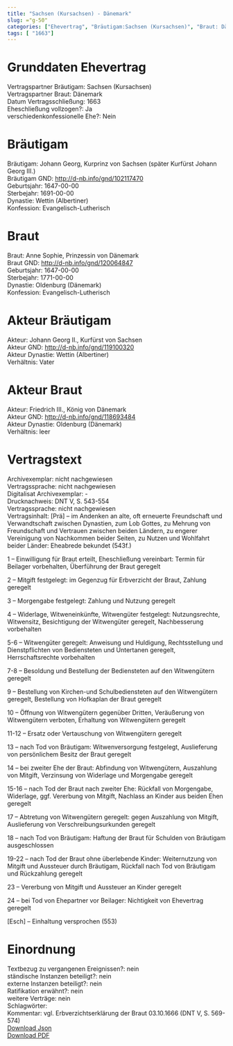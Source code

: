 ```yaml
---
title: "Sachsen (Kursachsen) - Dänemark"
slug: ="g-50"
categories: ["Ehevertrag", "Bräutigam:Sachsen (Kursachsen)", "Braut: Dänemark", "Eheschließung vollzogen?:Ja", "verschiedenkonfessionelle Ehe?:Nein", "Dynastie Bräutigam:Wettin (Albertiner)", "Akteur Bräutigam:Johann Georg II., Kurfürst von Sachsen", "Akteur Braut:Friedrich III., König von Dänemark", "Textbezug?:nein", "Ständisch?:nein", "Ratifikation?:nein", "Sonstiges?:nein", "Bräutigam:Sachsen (Kursachsen)", "Braut: Dänemark"]
tags: [ "1663"]
---
```

<!--more-->

# Grunddaten Ehevertrag

Vertragspartner Bräutigam: Sachsen (Kursachsen)<br>
Vertragspartner Braut: Dänemark<br>
Datum Vertragsschließung: 1663<br>
Eheschließung vollzogen?: Ja<br>
verschiedenkonfessionelle Ehe?: Nein<br>
# Bräutigam

Bräutigam: Johann Georg, Kurprinz von Sachsen (später Kurfürst Johann Georg III.)<br>
Bräutigam GND: http://d-nb.info/gnd/102117470<br>
Geburtsjahr: 1647-00-00<br>
Sterbejahr: 1691-00-00<br>
Dynastie: Wettin (Albertiner)<br>
Konfession: Evangelisch-Lutherisch<br>
# Braut

Braut: Anne Sophie, Prinzessin von Dänemark<br>
Braut GND: http://d-nb.info/gnd/120064847<br>
Geburtsjahr: 1647-00-00<br>
Sterbejahr: 1771-00-00<br>
Dynastie: Oldenburg (Dänemark)<br>
Konfession: Evangelisch-Lutherisch<br>
# Akteur Bräutigam

Akteur: Johann Georg II., Kurfürst von Sachsen<br>
Akteur GND: http://d-nb.info/gnd/119100320<br>
Akteur Dynastie: Wettin (Albertiner)<br>
Verhältnis: Vater<br>
# Akteur Braut

Akteur: Friedrich III., König von Dänemark<br>
Akteur GND: http://d-nb.info/gnd/118693484<br>
Akteur Dynastie: Oldenburg (Dänemark)<br>
Verhältnis: leer<br>
# Vertragstext

Archivexemplar: nicht nachgewiesen<br>
Vertragssprache: nicht nachgewiesen<br>
Digitalisat Archivexemplar: -<br>
Drucknachweis: DNT V, S. 543-554<br>
Vertragssprache: nicht nachgewiesen<br>
Vertragsinhalt: [Prä] – im Andenken an alte, oft erneuerte Freundschaft und Verwandtschaft zwischen Dynastien, zum Lob Gottes, zu Mehrung von Freundschaft und Vertrauen zwischen beiden Ländern, zu engerer Vereinigung von Nachkommen beider Seiten, zu Nutzen und Wohlfahrt beider Länder: Eheabrede bekundet (543f.)

1 – Einwilligung für Braut erteilt, Eheschließung vereinbart: Termin für Beilager vorbehalten, Überführung der Braut geregelt

2 – Mitgift festgelegt: im Gegenzug für Erbverzicht der Braut, Zahlung geregelt

3 – Morgengabe festgelegt: Zahlung und Nutzung geregelt

4 – Widerlage, Witweneinkünfte, Witwengüter festgelegt: Nutzungsrechte, Witwensitz, Besichtigung der Witwengüter geregelt, Nachbesserung vorbehalten

5-6 – Witwengüter geregelt: Anweisung und Huldigung, Rechtsstellung und Dienstpflichten von Bediensteten und Untertanen geregelt, Herrschaftsrechte vorbehalten

7-8 – Besoldung und Bestellung der Bediensteten auf den Witwengütern geregelt

9 – Bestellung von Kirchen-und Schulbediensteten auf den Witwengütern geregelt, Bestellung von Hofkaplan der Braut geregelt

10 – Öffnung von Witwengütern gegenüber Dritten, Veräußerung von Witwengütern verboten, Erhaltung von Witwengütern geregelt

11-12 – Ersatz oder Vertauschung von Witwengütern geregelt

13 – nach Tod von Bräutigam: Witwenversorgung festgelegt, Auslieferung von persönlichem Besitz der Braut geregelt

14 – bei zweiter Ehe der Braut: Abfindung von Witwengütern, Auszahlung von Mitgift, Verzinsung von Widerlage und Morgengabe geregelt

15-16 – nach Tod der Braut nach zweiter Ehe: Rückfall von Morgengabe, Widerlage, ggf. Vererbung von Mitgift, Nachlass an Kinder aus beiden Ehen geregelt

17 – Abtretung von Witwengütern geregelt: gegen Auszahlung von Mitgift, Auslieferung von  Verschreibungsurkunden geregelt

18 – nach Tod von Bräutigam: Haftung der Braut für Schulden von Bräutigam ausgeschlossen

19-22 – nach Tod der Braut ohne überlebende Kinder: Weiternutzung von Mitgift und Aussteuer durch Bräutigam, Rückfall nach Tod von Bräutigam und Rückzahlung geregelt

23 – Vererbung von Mitgift und Aussteuer an Kinder geregelt

24 – bei Tod von Ehepartner vor Beilager: Nichtigkeit von Ehevertrag geregelt

[Esch] – Einhaltung versprochen (553)
<br>
# Einordnung

Textbezug zu vergangenen Ereignissen?: nein<br>
ständische Instanzen beteiligt?: nein<br>
externe Instanzen beteiligt?: nein<br>
Ratifikation erwähnt?: nein<br>
weitere Verträge: nein<br>
Schlagwörter: <br>
Kommentar: vgl. Erbverzichtserklärung der Braut 03.10.1666 (DNT V, S. 569-574)<br>
[Download Json](/vertraege/vertrag-50.json)<br>
[Download PDF](/vertraege/v71.pdf)